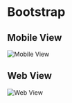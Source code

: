 # Bootstrap

## Mobile View
![Mobile View](https://github.com/mgbaybay/mgbaybay-kodego/blob/main/06.%20Bootstrap/mobile%20view.png)

## Web View
![Web View](https://github.com/mgbaybay/mgbaybay-kodego/blob/main/06.%20Bootstrap/web%20view.png)

